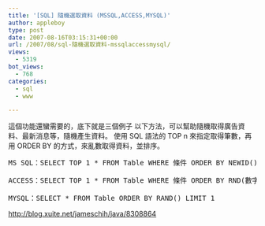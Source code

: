 ```yaml
---
title: '[SQL] 隨機選取資料 (MSSQL,ACCESS,MYSQL)'
author: appleboy
type: post
date: 2007-08-16T03:15:31+00:00
url: /2007/08/sql-隨機選取資料-mssqlaccessmysql/
views:
  - 5319
bot_views:
  - 768
categories:
  - sql
  - www

---
```

這個功能還蠻需要的，底下就是三個例子 以下方法，可以幫助隨機取得廣告資料、最新消息等，隨機產生資料。 使用 SQL 語法的 TOP n 來指定取得筆數，再用 ORDER BY 的方式，來亂數取得資料，並排序。 

<pre class="brush: sql; title: ; notranslate" title="">MS SQL：SELECT TOP 1 * FROM Table WHERE 條件 ORDER BY NEWID()

ACCESS：SELECT TOP 1 * FROM Table WHERE 條件 ORDER BY RND(數字欄位名稱)

MYSQL：SELECT * FROM Table ORDER BY RAND() LIMIT 1
</pre>

<http://blog.xuite.net/jameschih/java/8308864>